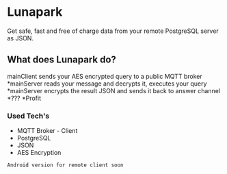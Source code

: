 # Lunapark
Get safe, fast and free of charge data from your remote PostgreSQL server as JSON.

## What does Lunapark do?
mainClient sends your AES encrypted query to a public MQTT broker
*mainServer reads your message and decrypts it, executes your query
*mainServer encrypts the result JSON and sends it back to answer channel
*???
*Profit

### Used Tech's
* MQTT Broker - Client
* PostgreSQL
* JSON
* AES Encryption

```
Android version for remote client soon
```

